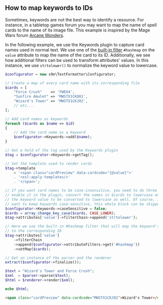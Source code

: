 <h2>How to map keywords to IDs</h2>

Sometimes, keywords are not the best way to identify a resource. For instance, in a tabletop games forum you may want to map the name of spell cards to the name of its image file. This example is inspired by the Mage Wars forum [Arcane Wonders](https://forum.arcanewonders.com/index.php?topic=13249.msg25802).

In the following example, we use the Keywords plugin to capture card names used in normal text. We use one of the [built-in filter](https://github.com/s9e/TextFormatter/blob/master/docs/BuiltInFilters.md) `#hashmap` on the `value` attribute to map the name of the card to its ID. Additionally, we see how additional filters can be used to transform attributes' values. In this instance, we use `strtolower()` to normalize the keyword value to lowercase.

```php
$configurator = new s9e\TextFormatter\Configurator;

// Create a map of every card name with its corresponding file
$cards = [
	"Force Crush"    => 'FWE04',
	"Sunfire Amulet" => 'MWSTX1CKQ01',
	"Wizard's Tower" => 'MWSTX1CKJ02',
	// etc...
];

// Add card names as keywords
foreach ($cards as $name => $id)
{
	// Add the card name as a keyword
	$configurator->Keywords->add($name);
}

// Get a hold of the tag used by the Keywords plugin
$tag = $configurator->Keywords->getTag();

// Set the template used to render cards
$tag->template
	= '<span class="cardPreview" data-cardcode="{@value}">'
	. '<xsl:apply-templates/>'
	. '</span>';

// If you want card names to be case-insensitive, you need to do three things:
// enable it in the plugin, convert the names in $cards to lowercase and set
// the keyword value to be converted to lowercase as well. Of course, if you
// want to keep keywords case-sensitive, this whole block can be skipped
$configurator->Keywords->caseSensitive = false;
$cards = array_change_key_case($cards, CASE_LOWER);
$tag->attributes['value']->filterChain->append('strtolower');

// Here we use the built-in #hashmap filter that will map the keyword's value
// to the corresponding ID
$tag->attributes['value']
	->filterChain
	->append($configurator->attributeFilters->get('#hashmap'))
	->setMap($cards);

// Get an instance of the parser and the renderer
extract($configurator->finalize());

$text = "Wizard's Tower and Force Crush";
$xml  = $parser->parse($text);
$html = $renderer->render($xml);

echo $html;
```
```html
<span class="cardPreview" data-cardcode="MWSTX1CKJ02">Wizard's Tower</span> and <span class="cardPreview" data-cardcode="FWE04">Force Crush</span>
```

